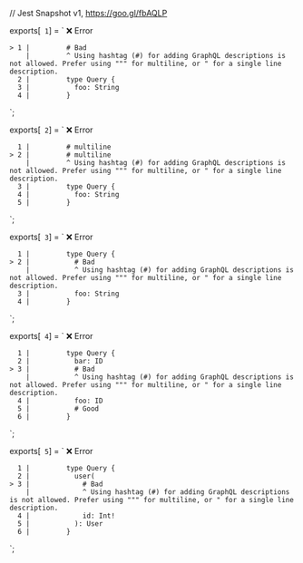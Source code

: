 // Jest Snapshot v1, https://goo.gl/fbAQLP

exports[` 1`] = `
❌ Error

    > 1 |         # Bad
        |         ^ Using hashtag (#) for adding GraphQL descriptions is not allowed. Prefer using """ for multiline, or " for a single line description.
      2 |         type Query {
      3 |           foo: String
      4 |         }
`;

exports[` 2`] = `
❌ Error

      1 |         # multiline
    > 2 |         # multiline
        |         ^ Using hashtag (#) for adding GraphQL descriptions is not allowed. Prefer using """ for multiline, or " for a single line description.
      3 |         type Query {
      4 |           foo: String
      5 |         }
`;

exports[` 3`] = `
❌ Error

      1 |         type Query {
    > 2 |           # Bad
        |           ^ Using hashtag (#) for adding GraphQL descriptions is not allowed. Prefer using """ for multiline, or " for a single line description.
      3 |           foo: String
      4 |         }
`;

exports[` 4`] = `
❌ Error

      1 |         type Query {
      2 |           bar: ID
    > 3 |           # Bad
        |           ^ Using hashtag (#) for adding GraphQL descriptions is not allowed. Prefer using """ for multiline, or " for a single line description.
      4 |           foo: ID
      5 |           # Good
      6 |         }
`;

exports[` 5`] = `
❌ Error

      1 |         type Query {
      2 |           user(
    > 3 |             # Bad
        |             ^ Using hashtag (#) for adding GraphQL descriptions is not allowed. Prefer using """ for multiline, or " for a single line description.
      4 |             id: Int!
      5 |           ): User
      6 |         }
`;
